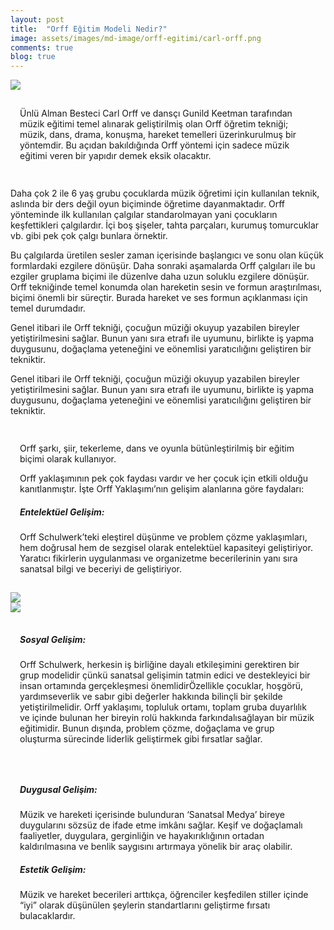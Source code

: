 ```yaml
---
layout: post
title:  "Orff Eğitim Modeli Nedir?"
image: assets/images/md-image/orff-egitimi/carl-orff.png
comments: true
blog: true
---
```

<section>
    <div class="container">
        <div class="row">
            <div class="col-md-6 text-center my-auto">
              <img src="{{ site.baseurl }}/assets/images/md-image/orff-egitimi/carl-orff.png">
            </div>
            <div class="col-md-6 my-auto" style="margin: 0px;padding: 15px;">
                <p>Ünlü Alman Besteci Carl Orff ve dansçı Gunild Keetman tarafından müzik eğitimi temel alınarak geliştirilmiş olan Orff öğretim tekniği; müzik, dans, drama, konuşma, hareket temelleri üzerinkurulmuş bir yöntemdir. Bu açıdan bakıldığında
                    Orff yöntemi için sadece müzik eğitimi veren bir yapıdır demek eksik olacaktır.<br></p>
            </div>
        </div>
        <div class="row">
            <div class="col">
                <p>Daha çok 2 ile 6 yaş grubu çocuklarda müzik öğretimi için kullanılan teknik, aslında bir ders değil oyun biçiminde öğretime dayanmaktadır. Orff yönteminde ilk kullanılan çalgılar standarolmayan yani çocukların keşfettikleri çalgılardır.
                    İçi boş şişeler, tahta parçaları, kurumuş tomurcuklar vb. gibi pek çok çalgı bunlara örnektir.<br></p>
                <p>Bu çalgılarda üretilen sesler zaman içerisinde başlangıcı ve sonu olan küçük formlardaki ezgilere dönüşür. Daha sonraki aşamalarda Orff çalgıları ile bu ezgiler gruplama biçimi ile düzenlve daha uzun soluklu ezgilere dönüşür. Orff
                    tekniğinde temel konumda olan hareketin sesin ve formun araştırılması, biçimi önemli bir süreçtir. Burada hareket ve ses formun açıklanması için temel durumdadır.<br></p>
                <p>Genel itibari ile Orff tekniği, çocuğun müziği okuyup yazabilen bireyler yetiştirilmesini sağlar. Bunun yanı sıra etrafı ile uyumunu, birlikte iş yapma duygusunu, doğaçlama yeteneğini ve eönemlisi yaratıcılığını geliştiren bir tekniktir.<br></p>
                <p>Genel itibari ile Orff tekniği, çocuğun müziği okuyup yazabilen bireyler yetiştirilmesini sağlar. Bunun yanı sıra etrafı ile uyumunu, birlikte iş yapma duygusunu, doğaçlama yeteneğini ve eönemlisi yaratıcılığını geliştiren bir tekniktir.<br></p>
            </div>
        </div>
        <div class="row">
            <div class="col-md-6 my-auto" style="margin: 0px;padding: 15px;">
                <p>Orff şarkı, şiir, tekerleme, dans ve oyunla bütünleştirilmiş bir eğitim biçimi olarak kullanıyor.<br></p>
                <p>Orff yaklaşımının pek çok faydası vardır ve her çocuk için etkili olduğu kanıtlanmıştır. İşte Orff Yaklaşımı’nın gelişim alanlarına göre faydaları:<br></p>
                <h5><strong>Entelektüel Gelişim:</strong><br></h5>
                <p>Orff Schulwerk’teki eleştirel düşünme ve problem çözme yaklaşımları, hem doğrusal hem de sezgisel olarak entelektüel kapasiteyi geliştiriyor. Yaratıcı fikirlerin uygulanması ve organizetme becerilerinin yanı sıra sanatsal bilgi ve
                    beceriyi de geliştiriyor.<br></p>
            </div>
            <div class="col-md-6 text-center my-auto">
              <img src="{{ site.baseurl }}/assets/images/md-image/orff-egitimi/orff-ic-1.png">
            </div>
        </div>
        <div class="row">
            <div class="col-md-6 text-center my-auto">
              <img src="{{ site.baseurl }}/assets/images/md-image/orff-egitimi/orff-ic-2.png">
            </div>
            <div class="col-md-6 my-auto" style="margin: 0px;padding: 15px;">
                <h5><strong>Sosyal Gelişim:</strong><br></h5>
                <p>Orff Schulwerk, herkesin iş birliğine dayalı etkileşimini gerektiren bir grup modelidir çünkü sanatsal gelişimin tatmin edici ve destekleyici bir insan ortamında gerçekleşmesi önemlidirÖzellikle çocuklar, hoşgörü, yardımseverlik
                    ve sabır gibi değerler hakkında bilinçli bir şekilde yetiştirilmelidir. Orff yaklaşımı, topluluk ortamı, toplam gruba duyarlılık ve içinde bulunan her bireyin rolü hakkında farkındalısağlayan bir müzik eğitimidir. Bunun dışında,
                    problem çözme, doğaçlama ve grup oluşturma sürecinde liderlik geliştirmek gibi fırsatlar sağlar.<br></p>
            </div>
        </div>
        <div class="row">
            <div class="col-md-12 my-auto" style="margin: 0px;padding: 15px;">
                <h5><strong>Duygusal Gelişim:</strong><br></h5>
                <p>Müzik ve hareketi içerisinde bulunduran ‘Sanatsal Medya’ bireye duygularını sözsüz de ifade etme imkânı sağlar. Keşif ve doğaçlamalı faaliyetler, duygulara, gerginliğin ve hayakırıklığının ortadan kaldırılmasına ve benlik saygısını
                    artırmaya yönelik bir araç olabilir.<br></p>
                <h5><strong>Estetik Gelişim:</strong><br></h5>
                <p>Müzik ve hareket becerileri arttıkça, öğrenciler keşfedilen stiller içinde “iyi” olarak düşünülen şeylerin standartlarını geliştirme fırsatı bulacaklardır.<br></p>
            </div>
        </div>
    </div>
</section>